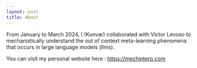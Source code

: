 ```yaml
---
layout: post
title: About
---
```


From January to March 2024, I (Kunvar) collaborated with Victor Levoso to mechanistically understand the out of context meta-learning phenomena that occurs in large language models (llms). 

You can visit my personal website here : https://mechinterp.com
